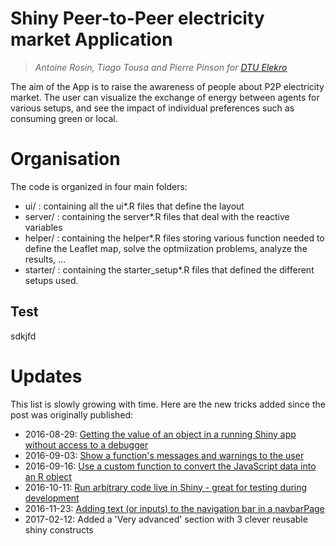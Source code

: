 # Shiny Peer-to-Peer electricity market Application 

> *Antoine Rosin, Tiago Tousa and Pierre Pinson for [DTU Elekro](http://www.elektro.dtu.dk/english)*

The aim of the App is to raise the awareness of people about P2P electricity market. The user can visualize the exchange of energy between agents for various setups, and see the impact of individual preferences such as consuming green or local.

# Organisation
The code is organized in four main folders:
- ui/ : containing all the ui*.R files that define the layout
- server/ : containing the server*.R files that deal with the reactive variables 
- helper/ : containing the helper*.R files storing various function needed to define the Leaflet map, solve the optmiization problems, analyze the results, ...
- starter/ : containing the starter_setup*.R files that defined the different setups used.


## Test 
sdkjfd


<h1 id="updates">Updates</h1>

This list is slowly growing with time. Here are the new tricks added since the post was originally published:

- 2016-08-29: [Getting the value of an object in a running Shiny app without access to a debugger](#debug-value) 
- 2016-09-03: [Show a function's messages and warnings to the user](#show-warnings-messages)
- 2016-09-16: [Use a custom function to convert the JavaScript data into an R object](#javascript-to-r-handler)
- 2016-10-11: [Run arbitrary code live in Shiny - great for testing during development](#run-arbitrary-code)
- 2016-11-23: [Adding text (or inputs) to the navigation bar in a navbarPage](#navbar-add-text)
- 2017-02-12: Added a 'Very advanced' section with 3 clever reusable shiny constructs
